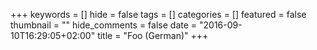 +++
keywords = []
hide = false
tags = []
categories = []
featured = false
thumbnail = ""
hide_comments = false
date = "2016-09-10T16:29:05+02:00"
title = "Foo (German)"
+++
